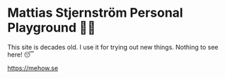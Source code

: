 # Mattias Stjernström Personal Playground 🧑‍💻

This site is decades old. I use it for trying out new things. Nothing to see here!
😴

https://mehow.se
